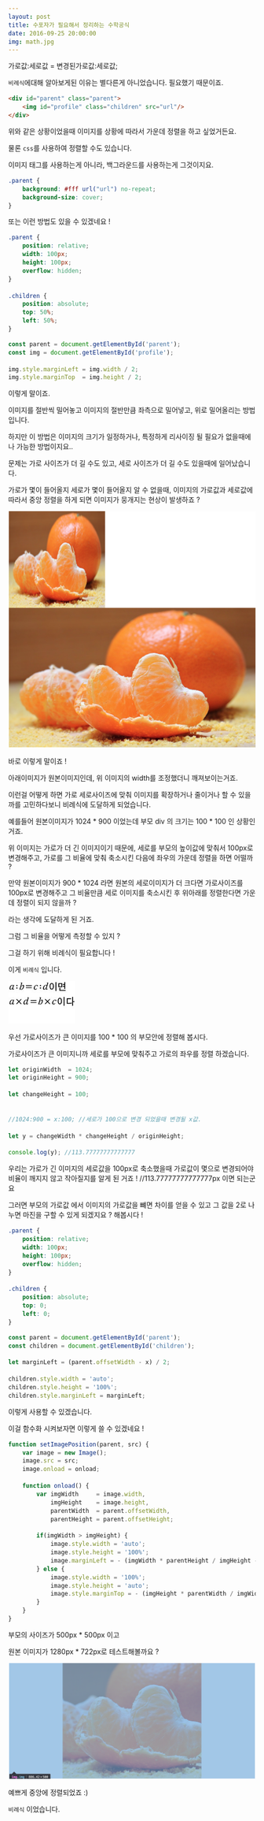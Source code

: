 ```yaml
---
layout: post
title: 수포자가 필요해서 정리하는 수학공식
date: 2016-09-25 20:00:00
img: math.jpg 
---
```


가로값:세로값 = 변경된가로값:세로값;

`비례식`에대해 알아보게된 이유는 별다른게 아니었습니다. 필요했기 때문이죠. 

```html
<div id="parent" class="parent">
    <img id="profile" class="children" src="url"/>
</div>
```

위와 같은 상황이었을때 이미지를 상황에 따라서 가운데 정렬을 하고 싶었거든요. 

물론 `css`를 사용하여 정렬할 수도 있습니다. 

이미지 태그를 사용하는게 아니라, 백그라운드를 사용하는게 그것이지요.

```css
.parent {
    background: #fff url("url") no-repeat;
    background-size: cover;
}
```


또는 이런 방법도 있을 수 있겠네요 ! 


```css
.parent {
    position: relative; 
    width: 100px;
    height: 100px;
    overflow: hidden;
}

.children {
    position: absolute;
    top: 50%;
    left: 50%;
}
```

```js
const parent = document.getElementById('parent');
const img = document.getElementById('profile');
 
img.style.marginLeft = img.width / 2;
img.style.marginTop  = img.height / 2;
```

이렇게 말이죠. 

이미지를 절반씩 밀어놓고 이미지의 절반만큼 좌측으로 밀어넣고, 위로 밀어올리는 방법입니다. 

하지만 이 방법은 이미지의 크기가 일정하거나, 특정하게 리사이징 될 필요가 없을때에나 가능한 방법이지요.. 



문제는 가로 사이즈가 더 길 수도 있고, 세로 사이즈가 더 길 수도 있을때에 일어났습니다. 

가로가 몇이 들어올지 세로가 몇이 들어올지 알 수 없을때, 이미지의 가로값과 세로값에 따라서 중앙 정렬을 하게 되면 이미지가 뭉개지는 현상이 발생하죠 ?

![이미지가 깨지는 것](/images/math/ratio_screen_shot.png)

바로 이렇게 말이죠 !

아래이미지가 원본이미지인데, 위 이미지의 width를 조정했더니 깨져보이는거죠. 


이런걸 어떻게 하면 가로 세로사이즈에 맞춰 이미지를 확장하거나 줄이거나 할 수 있을까를 고민하다보니 비례식에 도달하게 되었습니다.


예를들어 원본이미지가 1024 * 900 이었는데 부모 div 의 크기는 100 * 100 인 상황인거죠. 


위 이미지는 가로가 더 긴 이미지이기 때문에, 세로를 부모의 높이값에 맞춰서 100px로 변경해주고, 가로를 그 비율에 맞춰 축소시킨 다음에 좌우의 가운데 정렬을 하면 어떨까 ? 
 
만약 원본이미지가 900 * 1024 라면 원본의 세로이미지가 더 크다면 가로사이즈를 100px로 변경해주고 그 비율만큼 세로 이미지를 축소시킨 후 위아래를 정렬한다면 가운데 정렬이 되지 않을까 ? 

라는 생각에 도달하게 된 거죠. 



그럼 그 비율을 어떻게 측정할 수 있지 ? 

그걸 하기 위해 비례식이 필요합니다 ! 

이게 `비례식` 입니다.

![비례식](/images/math/ratio1.jpg)

 
 
우선 가로사이즈가 큰 이미지를 100 * 100 의 부모안에 정렬해 봅시다.

가로사이즈가 큰 이미지니까 세로를 부모에 맞춰주고 가로의 좌우를 정렬 하겠습니다.

```js
let originWidth  = 1024;
let originHeight = 900;

let changeHeight = 100;


//1024:900 = x:100; //세로가 100으로 변경 되었을때 변경될 x값. 

let y = changeWidth * changeHeight / originHeight; 

console.log(y); //113.77777777777777
```


우리는 가로가 긴 이미지의 세로값을 100px로 축소했을때 가로값이 몇으로 변경되어야 비율이 깨지지 않고 작아질지를 알게 된 거죠 ! //113.77777777777777px 이면 되는군요 

그러면 부모의 가로값 에서 이미지의 가로값을 뺴면 차이를 얻을 수 있고 그 값을 2로 나누면 마진을 구할 수 있게 되겠지요 ? 해봅시다 !


```css
.parent {
    position: relative; 
    width: 100px;
    height: 100px;
    overflow: hidden;
}

.children {
    position: absolute; 
    top: 0; 
    left: 0;
}
```


```js
const parent = document.getElementById('parent');
const children = document.getElementById('children');

let marginLeft = (parent.offsetWidth - x) / 2;

children.style.width = 'auto';
children.style.height = '100%';
children.style.marginLeft = marginLeft;
```

이렇게 사용할 수 있겠습니다. 


이걸 함수화 시켜보자면 이렇게 쓸 수 있겠네요 ! 

```js
function setImagePosition(parent, src) {
    var image = new Image();
    image.src = src;
    image.onload = onload;

    function onload() {
        var imgWidth     = image.width,
            imgHeight    = image.height,
            parentWidth  = parent.offsetWidth,
            parentHeight = parent.offsetHeight;

        if(imgWidth > imgHeight) {
            image.style.width = 'auto';
            image.style.height = '100%';
            image.marginLeft = - (imgWidth * parentHeight / imgHeight - parentWidth) / 2;
        } else {
            image.style.width = '100%';
            image.style.height = 'auto';
            image.style.marginTop = - (imgHeight * parentWidth / imgWidth - parentHeight) / 2;
        }
    }
}
```


부모의 사이즈가 500px * 500px 이고 

원본 이미지가 1280px * 722px로 테스트해볼까요 ?


![결과이미지](/images/math/ratio_screen_shot2.png)


예쁘게 중앙에 정렬되었죠 :) 


`비례식` 이었습니다.
